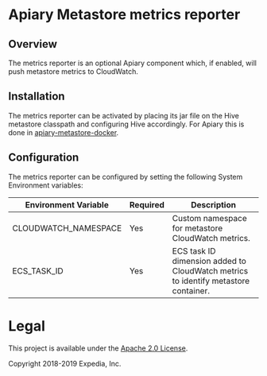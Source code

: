 # Apiary Metastore metrics reporter

## Overview
The metrics reporter is an optional Apiary component which, if enabled, will push metastore metrics to CloudWatch.

## Installation
The metrics reporter can be activated by placing its jar file on the Hive metastore classpath and configuring Hive accordingly. For Apiary 
this is done in [apiary-metastore-docker](https://github.com/ExpediaGroup/apiary-metastore-docker). 

## Configuration
The metrics reporter can be configured by setting the following System Environment variables:

|Environment Variable|Required|Description|
|----|----|----|
CLOUDWATCH_NAMESPACE|Yes|Custom namespace for metastore CloudWatch metrics.
ECS_TASK_ID|Yes|ECS task ID dimension added to CloudWatch metrics to identify metastore container.

# Legal
This project is available under the [Apache 2.0 License](http://www.apache.org/licenses/LICENSE-2.0.html).

Copyright 2018-2019 Expedia, Inc.

